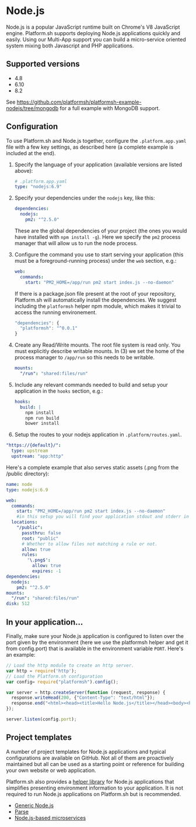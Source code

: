 # Node.js

Node.js is a popular JavaScript runtime built on Chrome's V8 JavaScript engine.
Platform.sh supports deploying Node.js applications quickly and easily. Using
our Multi-App support you can build a micro-service oriented system mixing both
Javascript and PHP applications.

## Supported versions

* 4.8
* 6.10
* 8.2

See https://github.com/platformsh/platformsh-example-nodejs/tree/mongodb for a
full example with MongoDB support.

## Configuration

To use Platform.sh and Node.js together, configure the ``.platform.app.yaml``
file with a few key settings, as described here (a complete example is included
at the end).

1. Specify the language of your application (available versions are listed above):

   ```yaml
   # .platform.app.yaml
   type: "nodejs:6.9"
   ```

2. Specify your dependencies under the `nodejs` key, like this:

   ```yaml
   dependencies:
     nodejs:
       pm2: "^2.5.0"
   ```

   These are the global dependencies of your project (the ones you would have
   installed with `npm install -g`). Here we specify the `pm2` process manager
   that will allow us to run the node process.

3. Configure the command you use to start serving your application (this must
   be a foreground-running process) under the `web` section, e.g.:

   ```yaml
   web:
     commands:
       start: "PM2_HOME=/app/run pm2 start index.js --no-daemon"
   ```

   If there is a package.json file present at the root of your repository,
   Platform.sh will automatically install the dependencies. We suggest including
   the `platformsh` helper npm module, which makes it trivial to access the
   running environement.

   ```javascript
   "dependencies": {
     "platformsh": "^0.0.1"
   }
   ```

4. Create any Read/Write mounts. The root file system is read only.
   You must explicitly describe writable mounts. In (3) we set the
   home of the process manager to `/app/run` so this needs to be writable.

   ```yaml
   mounts:
     "/run": "shared:files/run"
   ```

5. Include any relevant commands needed to build and setup your application in
   the `hooks` section, e.g.:

   ```yaml
   hooks:
     build: |
       npm install
       npm run build
       bower install
   ```

6. Setup the routes to your nodejs application in `.platform/routes.yaml`.

```yaml
"https://{default}/":
  type: upstream
  upstream: "app:http"
```

Here's a complete example that also serves static assets (.png from the /public directory):

```yaml
name: node
type: nodejs:6.9

web:
  commands:
    start: "PM2_HOME=/app/run pm2 start index.js --no-daemon"
    #in this setup you will find your application stdout and stderr in /app/run/logs
  locations:
    "/public":
      passthru: false
      root: "public"
      # Whether to allow files not matching a rule or not.
      allow: true
      rules:
        '\.png$':
          allow: true
          expires: -1
dependencies:
  nodejs:
    pm2: "^2.5.0"
mounts:
  "/run": "shared:files/run"
disk: 512
```

## In your application...
Finally, make sure your Node.js application is configured to listen over the
port given by the environment (here we use the platformsh helper and get it
from config.port) that is available in the environment variable ``PORT``.
Here's an example:

```javascript
// Load the http module to create an http server.
var http = require('http');
// Load the Platform.sh configuration
var config= require("platformsh").config();

var server = http.createServer(function (request, response) {
  response.writeHead(200, {"Content-Type": "text/html"});
  response.end("<html><head><title>Hello Node.js</title></head><body><h1><img src='public/js.png'>Hello Node.js</h1><h3>Platform configuration:</h3><pre>"+JSON.stringify(config, null, 4) + "</pre></body></html>");
});

server.listen(config.port);
```

## Project templates

A number of project templates for Node.js applications and typical configurations are available on GitHub.  Not all of them are proactively maintained but all can be used as a starting point or reference for building your own website or web application.

Platform.sh also provides a [helper library](https://github.com/platformsh/platformsh-nodejs-helper) for Node.js applications that simplifies presenting environment information to your application.  It is not required to run Node.js applications on Platform.sh but is recommended.
 
* [Generic Node.js](https://github.com/platformsh/platformsh-example-nodejs)
* [Parse](https://github.com/platformsh/platformsh-example-parseit)
* [Node.js-based microservices](https://github.com/platformsh/platformsh-example-nodejs-microservices)
